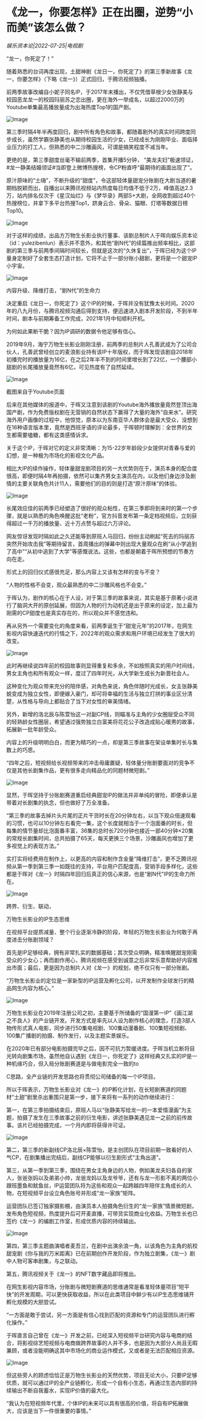 # 《龙一，你要怎样》正在出圈，逆势“小而美”该怎么做？

*娱乐资本论|2022-07-25|电视剧*

“龙一，你死定了！”

随着熟悉的台词再度出现，土甜神剧《龙日一，你死定了》的第三季新故事《龙一，你要怎样》（下略《龙一》）正式回归，于腾讯视频独播。

前两季故事改编自小妮子同名IP，于2017年末播出，不仅凭借草根少女张静美与校园恶龙龙一的校园玛丽苏之恋出圈，更在海外一举成名，以超过2000万的Youtube单集最高播放量成为出海热度Top1的国产剧。

![Image](https://p3.toutiaoimg.com/img/tos-cn-i-qvj2lq49k0/9cff6fa7c4ed429ca3c83ed27cd8bddb~tplv-tt-shrink:640:0.image)

第三季时隔4年半再度回归，剧中所有角色和故事，都随着剧外的真实时间跨度同步成长，虽然学霸张静美也从期待校园生活的少女，已经成长为刚刚毕业、面临择业压力的打工人，但熟悉的中二沙雕画风，可谓是搞笑程度不减当年。

更绝的是，第三季甜度丝毫不输前两季，首集开播5分钟， “美龙夫妇”极速领证，#龙一静美结婚领证#当即登上微博热搜榜，令CP粉直呼“最期待的画面出现了”。

原汁原味的“土嗨”，不断升级的“甜度”，令这部轻体量甜宠分账剧在大剧当道的暑期档脱颖而出，自播出以来腾讯视频站内热度每日均值不低于2万，峰值高达2.3万，站内排名仅次于《星汉灿烂》与《梦华录》两部S+大剧，全网收割超过40个热搜榜位，并拿下多平台热搜Top1，跻身云合、骨朵、猫眼、灯塔等数据日榜Top10。

![Image](https://p26.toutiaoimg.com/img/tos-cn-i-qvj2lq49k0/bccbb565c141401c9ff4829b8c5c70ff~tplv-tt-shrink:640:0.image)

对于这样的成绩，出品方万物生长影业执行董事、该剧总制片人于晖向娱乐资本论（id：yulezibenlun）表示并不意外，和其他“剧N代”的续篇推出频率相比，这部剧的第三季与前两季间隔时间较长，但就是这次的“久休复出”，于晖已经为这个IP量身定制好了全套生态打造计划，它将不止于一部分账小甜剧，更将是一个甜宠IP小宇宙。

![Image](https://p26.toutiaoimg.com/img/tos-cn-i-qvj2lq49k0/dd9169a266e0430ab5fa886906528fb0~tplv-tt-shrink:640:0.image)

内容升级、降维打击，“剧N代”的生命力

决定重启《龙日一，你死定了》这个IP的时候，于晖并没有犹豫太长时间。2020年的八九月份，与腾讯视频沟通后得到支持，便迅速进入剧本开发阶段，不到半年时间，剧本与前期筹备工作完成，2021年1月中旬顺利开机。

为何如此果断干脆？因为IP调研的数据令他足够有信心。

2019年9月，海宁万物生长影业刚刚注册，前两季的总制片人孔善武成为了公司合伙人，孔善武曾经创立的麦浪影业持有该IP十年版权，而于晖发现该剧自2018年初播完时的播放量为16亿，在之后2年半不到的时间里增长到了22亿，一个腰部小甜剧的长尾播放量竟然有6亿，可见热度有了自然延续。

![Image](https://p3.toutiaoimg.com/img/tos-cn-i-qvj2lq49k0/7a9ae712f9b64259ad55962bf2b37ac3~tplv-tt-shrink:640:0.image)

截图来自于Youtube页面

后来在其他媒体的报道中，于晖又注意到该剧的Youtube海外播放量竟然登顶出海国产剧，作为免费版权剧在无营销的自然状态下赢得了大量的海外“自来水”。研究海外用户画像的过程中，他惊觉，原本以为东南亚华人群体会是最大受众，没想到在16种语言版本里，竟然是西班牙语的评论最多，于晖顿时理解到：全世界的女生都需要嗑糖，都有这类感情诉求。

关于这个IP，于晖对它的定义非常清晰：为15-22岁年龄段少女提供对青春与爱的幻想，是一种极为市场化的影视文化产品。

相比大IP的续作操作，轻体量甜宠剧项目的另一大优势则在于，演员本身的配合度很高，即便时隔4年再拍摄，依然可以集齐男女主演员在内，以及他们身边涉及剧情的主要关联角色共计11人，需要他们的目的则是打造“原汁原味”的体验。

![Image](https://p26.toutiaoimg.com/img/tos-cn-i-qvj2lq49k0/2e2abd1781184dc8a115ca6385f93fc7~tplv-tt-shrink:640:0.image)

长尾效应佳的前两季已经塑造了很好的观众粘性，在第三季即将到来时的第一个步骤，就是以熟悉的角色唤醒这批“老粉”，官方抖音发布第一条定档视频后，立刻获得超过一千万的播放量、近十万点赞与超过六万评论。

网友惊讶发现时隔如此之久还能等到原班人马回归，纷纷主动刷起“死去的玛丽苏突然开始攻击我”等期待留言，首周播出的弹幕中则出现大量观众在刷“从小学追到了高中”“从初中追到了大学”等感慨说法。这些，也都是朝着于晖所预想的节奏方向在走。

形式上的回归仪式感很充足，那么内容上又该有怎样的变与不变？

“人物的性格不会变，观众最熟悉的中二沙雕风格也不会变。”

于晖认为，剧作的核心在于人设，对于第三季的故事来说，其实是基于原著小说进行了脑洞大开的原创延展，但因为人物的行为动机还是出于原来的设定，加上最为刚需的CP甜度也是真实存在的，所以观众并不感觉违和。

再从另外一个需要变化的角度来看，前两季诞生于“甜宠元年”的2017年，在网生影视内容快速迭代的行情之下，2022年的观众需求和用户环境已经发生了很大的改变。

![Image](https://p3.toutiaoimg.com/img/tos-cn-i-qvj2lq49k0/753d5e6fa1744da3beb8c080929d64cd~tplv-tt-shrink:640:0.image)

此时再继续说四年前的校园故事则显得重复和多余，不如按照真实的用户时间线，男女主角也和所有观众一样，度过了四年时光，从大学新生成长为新晋社会人。

这种变化为观众带来充分的陪伴感，对角色来说，角色伴随时光成长，女主张静美蜕变成为独立女性，即便嫁入豪门，却可将幸福的生活与独立打拼的事业区分清楚，从性格与导向上都贴合了当下对女性的审美情绪。

另外，新增的洛北辰与陈萱怡这一对副CP线，则瞄准与主角的少女圈层受众不同的轻熟龄女性圈层，希望通过强势独立白富美将花花公子改造成贴心暖男的故事，拓展新一批年龄受众。

内容上的升级明明白白，而更为精巧的一点，却是第三季故事在架设单集时长与集数上的巧思。

“四年之后，短视频给长视频带来的冲击毋庸置疑，轻体量分账剧要面对的竞争不仅是其他长剧集作品，更有很多走向精品化的同题材微短剧。”

![Image](https://p6.toutiaoimg.com/img/tos-cn-i-qvj2lq49k0/9c693c569e434385b2105629b9d6cdb2~tplv-tt-shrink:640:0.image)

显然，于晖坚持于分账剧赛道重启经典甜宠IP的做法并非单纯的冒险，即便承认是带着对长剧集的执念，但也做好了万全准备。

“第三季的故事去掉片头片尾的正片干货时长在20分钟左右，以当下观众倍速观看的习惯，也可以10分钟左右看完一集，这个长度就相当于一个泡面番的时长，但每集的情节量却比泡面番丰富，36集的总时长720分钟也接近一部40分钟×20集的常规长剧集时间，总共拍摄了65天，每天更换三个场景，沙雕画风也增加了更多视觉上的表现方法。”

实打实将经费用在制作上，以更高的内容和制作含金量“降维打击”，更不乏腾讯视频从第一季到第三季一如既往的支持，平台用户匹配度高，营销手段多样化，这些都是于晖对《龙一》时隔四年回归后真正的信心来源，也是“剧N代”IP的生命力所在。

![Image](https://p9.toutiaoimg.com/img/tos-cn-i-qvj2lq49k0/1a29d82de5d244b0bb686e48d375deb4~tplv-tt-shrink:640:0.image)

跨界、衍生、联动，

万物生长影业的IP生态思维

在视频平台提质减量、整个行业逐渐冷静的阶段，年轻的万物生长影业为何敢于再度进击分账剧领域？

首先是IP足够经典，拥有非常扎实的数据基础；其次受众明确，精准唤醒甜宠刚需受众的少女心；再而剧作用心，腾讯视频在感受到诚意之后非常乐意帮助好内容推出市面；最后，更是因为总制片人对《龙一》的规划，绝不仅只有一部分账剧。

“万物生长影业的定位是一家新型的IP运营及孵化公司，以开发制作全球发行的精品网生内容为核心。”

![Image](https://p6.toutiaoimg.com/img/tos-cn-i-qvj2lq49k0/5f24cb8eb5d3406fbc17b16f78188c49~tplv-tt-shrink:640:0.image)

万物生长影业在2019年注册公司之初，主要基于所储备的“国漫第一IP”《画江湖之不良人》的产业链开发。开发方式是率先以人设为剧作核心的理念，打造3部人物传形式真人电影，同步进行50集电视剧、100集动漫番剧、100集短视频剧、100集广播剧的拍摄、制作发行，以及主题实景娱乐。

在2020年已有部分电影拍摄完毕之后，因不可抗力暂缓进度。于晖当机立断将目光转向剧集市场，虽然他自认遇到《龙日一，你死定了》这样经典又扎实的IP是一种机缘巧合，但入局分账剧赛道是与做电影完全一致的to

 C思路，全产业链的开发思路也将贯彻公司储备的每一个IP项目。

所以于晖表示，万物生长影业对《龙一》的IP孵化计划，在长短剧赛道的同题材“土甜”剧里杀出重围只是第一步，接下来将有一系列的动作继续进行：

第一，在第三季拍摄结束后，原班人马以“张静美写给龙一的一本爱情漫画”为主题，拍摄了发生在三季故事之前的衍生电影，讲述张静美遇见龙一之前的前传故事。该片已经拍摄完成，一个月内即将获得许可证。

![Image](https://p3.toutiaoimg.com/img/tos-cn-i-qvj2lq49k0/6a558c4171ff4e16b63051a114d0fed9~tplv-tt-shrink:640:0.image)

第二，第三季的新副线CP洛北辰×陈萱怡，是主创团队在项目前期一致看好的人气CP，在剧集播出完结后，副线CP能够以衍生剧形式“主角出道”。

第三，从第一季到第三季，围绕在男女主角身边的人物，例如美龙夫妇各自的家人，张爸张妈以及弟弟小帅，龙爸龙妈以及龙爷爷，还有与龙一形影不离的两位小跟班墨鱼和鱿鱼丝，IP运营团队将为这些和观众一起跨越四年陪伴主角成长的人物，在短视频平台设立角色账号并形成“龙一家族”矩阵。

运营团队已签订独家摄影棚，由演员本人拍摄角色衍生的“龙一家族”情景微短剧，发布角色短视频，热度提升后可开麦直播，可带货实现商业化收益。万物生长也已签约《龙一》的编剧工作室，形成优质内容的持续输出。

![Image](https://p9.toutiaoimg.com/img/tos-cn-i-qvj2lq49k0/a4034058f8124607b2a0c02b9640f0cb~tplv-tt-shrink:640:0.image)

第四，第三季主题曲演唱者麦吾兰，在剧中出演余浪一角，以该角色为主角的航校甜宠剧《你与我的万米距离》已在前期创作开发阶段，作为独立剧集，《龙一》剧中人物可客串剧集，与之联动。

第五，腾讯视频关于《龙一》的NFT数字藏品即将推出。

在网生影视内容市场，分账剧与微短剧赛道的思维通常是看准轻体量项目“短平快”的开发周期，可以更快获取收益，所以在此类项目中鲜少有以IP生态思维铺开孵化规模的大胆尝试。

“一方面是敢于尝试，另一方面是有信心找到匹配的资源和专门的运营团队进行孵化操作。”

于晖直言自己曾在《龙一》开发之前，已经深入短视频平台研究内容与电商的结合，将影视综艺短视频与电商做跨界故事的人并不多，也是因为大部分人尚且无暇兼顾，或者没能明确这其中市场化的商业运作模式，又或者是无法匹配相应资源。

![Image](https://p9.toutiaoimg.com/img/tos-cn-i-qvj2lq49k0/c81af2d6e11244bfb3ec79f7959fbf57~tplv-tt-shrink:640:0.image)

但这些旁人的顾虑恰恰正是万物生长影业的天然优势，项目无论大小，只要IP足够优质，就可以通过IP的全产业链孵化，形成一个自有小生态，再通过生态内部的持续输出不断自我蓄水，实现IP价值的最大化。

“我认为在短视频年代里，个体IP的未来可以具有很高的价值，将自有IP拓展做大，应该是当下一件很重要的事情。”

